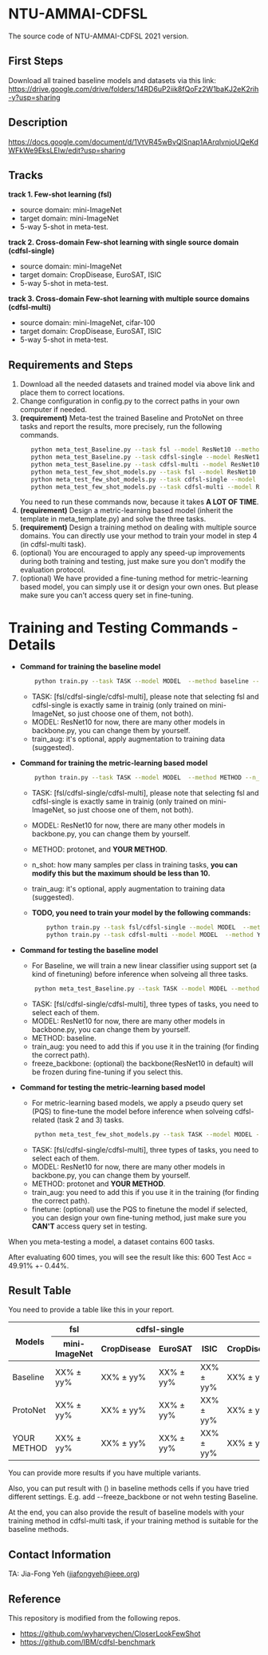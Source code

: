 # NTU-AMMAI-CDFSL

The source code of NTU-AMMAI-CDFSL 2021 version.

## First Steps
   Download all trained baseline models and datasets via this link:
   https://drive.google.com/drive/folders/14RD6uP2iik8fQoFz2W1baKJ2eK2rih-y?usp=sharing

## Description
   https://docs.google.com/document/d/1VtVR45wBvQlSnap1AArqIvnjoUQeKdWFkWe9EksLEIw/edit?usp=sharing

## Tracks
   **track 1. Few-shot learning (fsl)**
   
   - source domain: mini-ImageNet
   - target domain: mini-ImageNet
   - 5-way 5-shot in meta-test.

   **track 2. Cross-domain Few-shot learning with single source domain (cdfsl-single)**
   
   - source domain: mini-ImageNet
   - target domain: CropDisease, EuroSAT, ISIC
   - 5-way 5-shot in meta-test.

   **track 3. Cross-domain Few-shot learning with multiple source domains (cdfsl-multi)**
   
   - source domain: mini-ImageNet, cifar-100
   - target domain: CropDisease, EuroSAT, ISIC
   - 5-way 5-shot in meta-test.

## Requirements and Steps
   1. Download all the needed datasets and trained model via above link and place them to correct locations.
   2. Change configuration in config.py to the correct paths in your own computer if needed.
   3. **(requirement)** Meta-test the trained Baseline and ProtoNet on three tasks and report the results, more precisely, run the following commands.
      ```bash
         python meta_test_Baseline.py --task fsl --model ResNet10 --method baseline  --train_aug
         python meta_test_Baseline.py --task cdfsl-single --model ResNet10 --method baseline  --train_aug 
         python meta_test_Baseline.py --task cdfsl-multi --model ResNet10 --method baseline  --train_aug
         python meta_test_few_shot_models.py --task fsl --model ResNet10 --method protonet  --train_aug
         python meta_test_few_shot_models.py --task cdfsl-single --model ResNet10 --method protonet  --train_aug --finetune
         python meta_test_few_shot_models.py --task cdfsl-multi --model ResNet10 --method protonet  --train_aug --finetune
      ```
      You need to run these commands now, because it takes **A LOT OF TIME**.
   4. **(requirement)** Design a metric-learning based model (inherit the template in meta_template.py) and solve the three tasks. 
   5. **(requirement)** Design a training method on dealing with multiple source domains. You can directly use your method to train your model in step 4 (in cdfsl-multi task).
   6. (optional) You are encouraged to apply any speed-up improvements during both training and testing, just make sure you don't modify the evaluation protocol.
   7. (optional) We have provided a fine-tuning method for metric-learning based model, you can simply use it or design your own ones. But please make sure you can't access query set in fine-tuning.
# Training and Testing Commands - Details 
   - **Command for training the baseline model**

       ```bash
           python train.py --task TASK --model MODEL  --method baseline --train_aug
       ```
       
       - TASK: [fsl/cdfsl-single/cdfsl-multi], please note that selecting fsl and cdfsl-single is exactly same in trainig (only trained on mini-ImageNet, so just choose one of them, not both).
       - MODEL: ResNet10 for now, there are many other models in backbone.py, you can change them by yourself.
       - train_aug: it's optional, apply augmentation to training data (suggested).
       
   - **Command for training the metric-learning based model**

       ```bash
           python train.py --task TASK --model MODEL  --method METHOD --n_shot 5 --train_aug
       ```
       
       - TASK: [fsl/cdfsl-single/cdfsl-multi], please note that selecting fsl and cdfsl-single is exactly same in trainig (only trained on mini-ImageNet, so just choose one of them, not both).
       
       - MODEL: ResNet10 for now, there are many other models in backbone.py, you can change them by yourself.
       - METHOD: protonet, and **YOUR METHOD**.
       - n_shot: how many samples per class in training tasks, **you can modify this but the maximum should be less than 10.**
       - train_aug: it's optional, apply augmentation to training data (suggested).

     - **TODO, you need to train your model by the following commands:**
       
       ```bash
           python train.py --task fsl/cdfsl-single --model MODEL  --method YOUR_METHOD --n_shot 5 --train_aug
           python train.py --task cdfsl-multi --model MODEL  --method YOUR_METHOD --n_shot 5 --train_aug
       ```
   - **Command for testing the baseline model**
        
       - For Baseline, we will train a new linear classifier using support set (a kind of finetuning) before inference when solveing all three tasks.

        ```bash
            python meta_test_Baseline.py --task TASK --model MODEL --method baseline  --train_aug --freeze_backbone
        ```
       - TASK: [fsl/cdfsl-single/cdfsl-multi], three types of tasks, you need to select each of them.
       - MODEL: ResNet10 for now, there are many other models in backbone.py, you can change them by yourself.
       - METHOD: baseline.
       - train_aug: you need to add this if you use it in the training (for finding the correct path).
       - freeze_backbone: (optional) the backbone(ResNet10 in default) will be frozen during fine-tuning if you select this. 

   - **Command for testing the metric-learning based model**
      
       - For metric-learning based models, we apply a pseudo query set (PQS) to fine-tune the model before inference when solveing cdfsl-related (task 2 and 3) tasks.

        ```bash
            python meta_test_few_shot_models.py --task TASK --model MODEL --method METHOD  --train_aug --finetune
        ```
       - TASK: [fsl/cdfsl-single/cdfsl-multi], three types of tasks, you need to select each of them.
       - MODEL: ResNet10 for now, there are many other models in backbone.py, you can change them by yourself.
       - METHOD: protonet and **YOUR METHOD**.
       - train_aug: you need to add this if you use it in the training (for finding the correct path).
       - finetune: (optional) use the PQS to finetune the model if selected, you can design your own fine-tuning method, just make sure you **CAN'T** access query set in testing.

   When you meta-testing a model, a dataset contains 600 tasks.

   After evaluating 600 times, you will see the result like this: 600 Test Acc = 49.91% +- 0.44%.

## Result Table

You need to provide a table like this in your report.

<table>
    <thead>
        <tr>
            <th rowspan=2>Models</th>
            <th>fsl</th>
            <th colspan=3>cdfsl-single</th>
            <th colspan=3>cdfsl-multi</th>
        </tr>
        <tr>
            <th>mini-ImageNet</th>
            <th>CropDisease</th>
            <th>EuroSAT</th>
            <th>ISIC</th>
            <th>CropDisease</th>
            <th>EuroSAT</th>
            <th>ISIC</th>
        </tr>
    </thead>
    <tbody>
        <tr>
            <td>Baseline</td>
            <td>XX% ± yy%</td>
            <td>XX% ± yy%</td>
            <td>XX% ± yy%</td>
            <td>XX% ± yy%</td>
            <td>XX% ± yy%</td>
            <td>XX% ± yy%</td>
            <td>XX% ± yy%</td>
        </tr>
        <tr>
            <td>ProtoNet</td>
            <td>XX% ± yy%</td>
            <td>XX% ± yy%</td>
            <td>XX% ± yy%</td>
            <td>XX% ± yy%</td>
            <td>XX% ± yy%</td>
            <td>XX% ± yy%</td>
            <td>XX% ± yy%</td>
        </tr>
        <tr>
            <td>YOUR METHOD</td>
            <td>XX% ± yy%</td>
            <td>XX% ± yy%</td>
            <td>XX% ± yy%</td>
            <td>XX% ± yy%</td>
            <td>XX% ± yy%</td>
            <td>XX% ± yy%</td>
            <td>XX% ± yy%</td>
        </tr>
    </tbody>
</table>

You can provide more results if you have multiple variants.

Also, you can put result with () in baseline methods cells if you have tried different settings. E.g. add --freeze_backbone or not wehn testing Baseline.

At the end, you can also provide the result of baseline models with your training method in cdfsl-multi task, if your training method is suitable for the baseline methods.

## Contact Information
TA: Jia-Fong Yeh (jiafongyeh@ieee.org)

## Reference
This repository is modified from the following repos.
- https://github.com/wyharveychen/CloserLookFewShot
- https://github.com/IBM/cdfsl-benchmark
